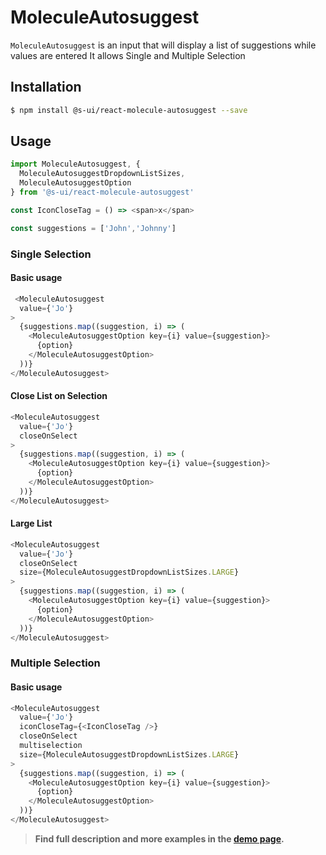 # MoleculeAutosuggest

`MoleculeAutosuggest` is an input that will display a list of suggestions while values are entered
It allows Single and Multiple Selection

## Installation

```sh
$ npm install @s-ui/react-molecule-autosuggest --save
```

## Usage

```js
import MoleculeAutosuggest, {
  MoleculeAutosuggestDropdownListSizes,
  MoleculeAutosuggestOption
} from '@s-ui/react-molecule-autosuggest'

const IconCloseTag = () => <span>x</span>  

const suggestions = ['John','Johnny']
```

### Single Selection

#### Basic usage
```js
 <MoleculeAutosuggest
  value={'Jo'}
>
  {suggestions.map((suggestion, i) => (
    <MoleculeAutosuggestOption key={i} value={suggestion}>
      {option}
    </MoleculeAutosuggestOption>
  ))}
</MoleculeAutosuggest>
```

#### Close List on Selection
```js
<MoleculeAutosuggest
  value={'Jo'}
  closeOnSelect
>
  {suggestions.map((suggestion, i) => (
    <MoleculeAutosuggestOption key={i} value={suggestion}>
      {option}
    </MoleculeAutosuggestOption>
  ))}
</MoleculeAutosuggest>
```

#### Large List
```js
<MoleculeAutosuggest
  value={'Jo'}
  closeOnSelect
  size={MoleculeAutosuggestDropdownListSizes.LARGE}
>
  {suggestions.map((suggestion, i) => (
    <MoleculeAutosuggestOption key={i} value={suggestion}>
      {option}
    </MoleculeAutosuggestOption>
  ))}
</MoleculeAutosuggest>
```

### Multiple Selection

#### Basic usage
```js
<MoleculeAutosuggest
  value={'Jo'}
  iconCloseTag={<IconCloseTag />}
  closeOnSelect
  multiselection
  size={MoleculeAutosuggestDropdownListSizes.LARGE}
>
  {suggestions.map((suggestion, i) => (
    <MoleculeAutosuggestOption key={i} value={suggestion}>
      {option}
    </MoleculeAutosuggestOption>
  ))}
</MoleculeAutosuggest>
```

> **Find full description and more examples in the [demo page](https://sui-components.now.sh/workbench/molecule/autosuggest/demo).**